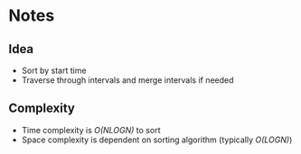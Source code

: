 # Notes

## Idea
* Sort by start time
* Traverse through intervals and merge intervals if needed

## Complexity
* Time complexity is *O(NLOGN)* to sort
* Space complexity is dependent on sorting algorithm (typically *O(LOGN)*)
